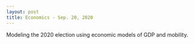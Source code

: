 ```yaml
---
layout: post
title: Economics - Sep. 20, 2020
---
```


Modeling the 2020 election using economic models of GDP and mobility.

